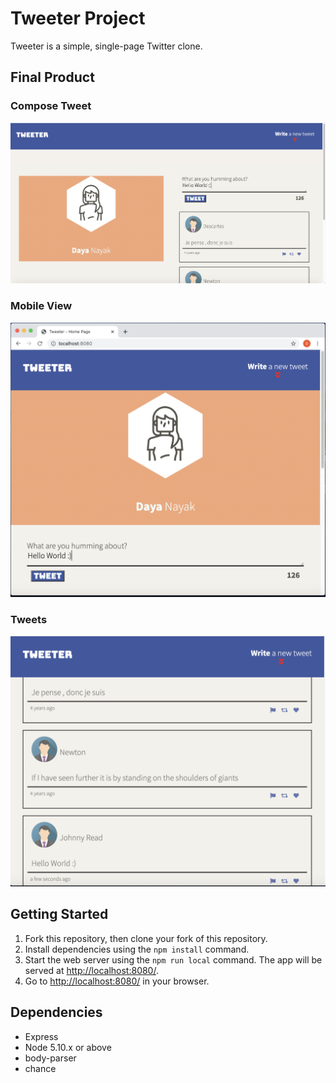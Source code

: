 # Tweeter Project

Tweeter is a simple, single-page Twitter clone.
## Final Product

### Compose Tweet
!["Compose Tweet"](https://github.com/DN8630/tweeter/blob/master/public/docs/tweet-box.png?raw=true)

### Mobile View
!["Mobile View](https://github.com/DN8630/tweeter/blob/master/public/docs/Mobile-view.png?raw=true)

### Tweets
!["Tweets"](https://github.com/DN8630/tweeter/blob/master/public/docs/tweets.png?raw=true)


## Getting Started

1. Fork this repository, then clone your fork of this repository.
2. Install dependencies using the `npm install` command.
3. Start the web server using the `npm run local` command. The app will be served at <http://localhost:8080/>.
4. Go to <http://localhost:8080/> in your browser.

## Dependencies

- Express
- Node 5.10.x or above
- body-parser
- chance